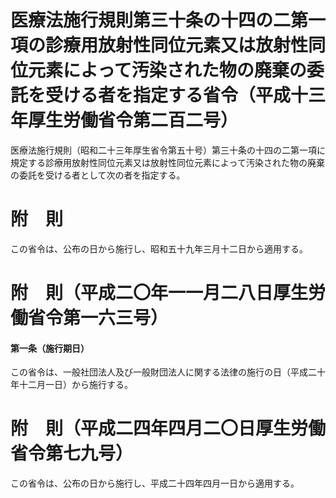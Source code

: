 # 医療法施行規則第三十条の十四の二第一項の診療用放射性同位元素又は放射性同位元素によって汚染された物の廃棄の委託を受ける者を指定する省令（平成十三年厚生労働省令第二百二号）
医療法施行規則（昭和二十三年厚生省令第五十号）第三十条の十四の二第一項に規定する診療用放射性同位元素又は放射性同位元素によって汚染された物の廃棄の委託を受ける者として次の者を指定する。
# 附　則
この省令は、公布の日から施行し、昭和五十九年三月十二日から適用する。
# 附　則（平成二〇年一一月二八日厚生労働省令第一六三号）
#### 第一条（施行期日）
この省令は、一般社団法人及び一般財団法人に関する法律の施行の日（平成二十年十二月一日）から施行する。
# 附　則（平成二四年四月二〇日厚生労働省令第七九号）
この省令は、公布の日から施行し、平成二十四年四月一日から適用する。
